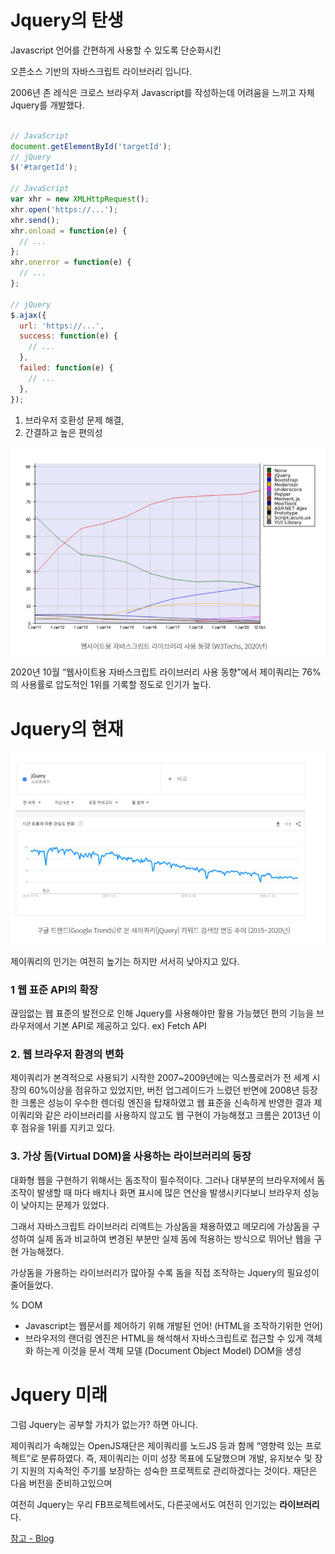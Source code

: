# Jquery의 탄생

Javascript 언어를 간편하게 사용할 수 있도록 단순화시킨

오픈소스 기반의 자바스크립트 라이브러리 입니다.

2006년 존 레식은 크로스 브라우저 Javascript를 작성하는데 어려움을 느끼고 자체 Jquery를 개발했다.

```Javascript

// JavaScript
document.getElementById('targetId');
// jQuery
$('#targetId');

// JavaScript
var xhr = new XMLHttpRequest();
xhr.open('https://...');
xhr.send();
xhr.onload = function(e) {
  // ...
};
xhr.onerror = function(e) {
  // ...
};

// jQuery
$.ajax({
  url: 'https://...',
  success: function(e) {
    // ...
  },
  failed: function(e) {
    // ...
  },
});

```

1. 브라우저 호환성 문제 해결,
2. 간결하고 높은 편의성

![IMG](./public/2.png)

2020년 10월 “웹사이트용 자바스크립트 라이브러리 사용 동향”에서 제이쿼리는 76%의 사용률로 압도적인 1위를 기록할 정도로 인기가 높다.

# Jquery의 현재

![3](./public/3.png)

제이쿼리의 인기는 여전히 높기는 하지만 서서히 낮아지고 있다.

### 1 웹 표준 API의 확장

끊임없는 웹 표준의 발전으로 인해 Jquery를 사용해야만 활용 가능했던 편의 기능을 브라우저에서 기본 API로 제공하고 있다. ex) Fetch API

### 2. 웹 브라우저 환경의 변화

제이쿼리가 본격적으로 사용되기 시작한 2007~2009년에는 익스플로러가 전 세계 시장의 60%이상을 점유하고 있었지만, 버전 업그레이드가 느렸던 반면에 2008년 등장한 크롬은 성능이 우수한 렌더링 엔진을 탑재하였고 웹 표준을 신속하게 반영한 결과 제이쿼리와 같은 라이브러리를 사용하지 않고도 웹 구현이 가능해졌고 크롬은 2013년 이후 점유을 1위를 지키고 있다.

### 3. 가상 돔(Virtual DOM)을 사용하는 라이브러리의 등장

대화형 웹을 구현하기 위해서는 돔조작이 필수적이다.
그러나 대부분의 브라우저에서 돔 조작이 발생할 때 마다 배치나 화면 표시에 많은 연산을 발생시키다보니 브라우저 성능이 낮아지는 문제가 있었다.

그래서 자바스크립트 라이브러리 리액트는 가상돔을 채용하였고
메모리에 가상돔을 구성하여 실제 돔과 비교하여 변경된 부분만 실제 돔에 적용하는 방식으로 뛰어난 웹을 구현 가능해졌다.

가상돔을 가용하는 라이브러리가 많아질 수록 돔을 직접 조작하는 Jquery의 필요성이 줄어들었다.

% DOM
- Javascript는 웹문서를 제어하기 위해 개발된 언어! (HTML을 조작하기위한 언어)
- 브라우저의 랜더링 엔진은 HTML을 해석해서 자바스크립트로 접근할 수 있게 객체화 하는게 이것을 문서 객체 모델 (Document Object Model) DOM을 생성

# Jquery 미래

그럼 Jquery는 공부할 가치가 없는가? 하면 아니다.

제이쿼리가 속해있는 OpenJS재단은 제이쿼리를 노드JS 등과 함께 “영향력 있는 프로젝트”로 분류하였다. 즉, 제이쿼리는 이미 성장 목표에 도달했으며 개발, 유지보수 및 장기 지원의 지속적인 주기를 보장하는 성숙한 프로젝트로 관리하겠다는 것이다. 재단은 다음 버전을 준비하고있으며

여전히 Jquery는 우리 FB프로젝트에서도, 다른곳에서도 여전히 인기있는 **라이브러리**다.

[참고 - Blog](https://s-core.co.kr/insight/view/%EC%A0%9C%EC%9D%B4%EC%BF%BC%EB%A6%ACjquery%EC%9D%98-%ED%98%84%EC%9E%AC%EC%99%80-%EB%AF%B8%EB%9E%98/)

